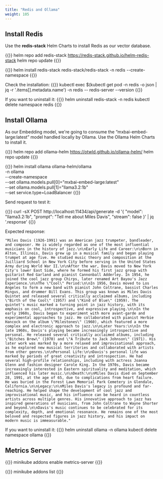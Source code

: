 ```yaml
---
title: "Redis and Ollama"
weight: 105
---
```


## Install Redis
Use the **redis-stack** Helm Charts to install Redis as our vector database.

{{<highlight>}}
helm repo add redis-stack https://redis-stack.github.io/helm-redis-stack
helm repo update
{{</highlight>}}

{{<highlight>}}
helm install redis-stack redis-stack/redis-stack -n redis --create-namespace
{{</highlight>}}

Check the installation:
{{<highlight>}}
kubectl exec $(kubectl get pod -n redis -o json | jq -r '.items[].metadata.name') -n redis -- redis-server --version
{{</highlight>}}

If you want to uninstall it:
{{<highlight>}}
helm uninstall redis-stack -n redis
kubectl delete namespace redis
{{</highlight>}}





## Install Ollama
As our Embedding model, we're going to consume the “mxbai-embed-large:latest” model handled locally by Ollama. Use the Ollama Helm Charts to install it.

{{<highlight>}}
helm repo add ollama-helm https://otwld.github.io/ollama-helm/
helm repo update
{{</highlight>}}

{{<highlight>}}
helm install ollama ollama-helm/ollama \
-n ollama \
  --create-namespace \
  --set ollama.models.pull[0]="mxbai-embed-large:latest" \
  --set ollama.models.pull[1]="llama3.2:1b" \
  --set service.type=LoadBalancer
{{</highlight>}}


Send request to test it:

{{<highlight>}}
curl -sX POST http://localhost:11434/api/generate -d '{
  "model": "llama3.2:1b",
  "prompt": "Tell me about Miles Davis",
  "stream": false
}' | jq '.response'
{{</highlight>}}


Expected response:
```
"Miles Davis (1926-1991) was an American jazz trumpeter, bandleader, and composer. He is widely regarded as one of the most influential musicians in the history of jazz.\n\nEarly Life and Career:\n\nBorn in Alton, Illinois, Davis grew up in a musical family and began playing trumpet at age five. He studied music theory and composition at the Juilliard School in New York City before serving in the United States Army during World War II.\n\nAfter the war, Davis moved to New York City's lower East Side, where he formed his first jazz group with guitarist Red Garland and pianist Cannonball Adderley. In 1954, he joined the cool jazz group Chirps, later renamed Art Bayou's Jazz Experience.\n\nThe \"Cool\" Period:\n\nIn 1956, Davis moved to Los Angeles to form a new band with pianist John Coltrane, bassist Charles Mingus, and drummer Bill Evans. This group was known as Miles Davis Quintet and released several critically acclaimed albums, including \"Birth of the Cool\" (1957) and \"Kind of Blue\" (1959). The quintet's music marked a turning point in jazz history, with its emphasis on cool, introspective, and expressive playing.\n\nIn the early 1960s, Davis began to experiment with more avant-garde and experimental approaches to jazz. He collaborated with pianist Herbie Hancock on the album \"Milestones\" (1960), which featured a more complex and electronic approach to jazz.\n\nLater Years:\n\nIn the late 1960s, Davis's playing became increasingly introspective and personal. He released several critically acclaimed albums, including \"Bitches Brew\" (1970) and \"A Tribute to Jack Johnson\" (1971). His later work was marked by a more relaxed and improvisational approach, as he explored new musical territories and collaborated with artists from other genres.\n\nPersonal Life:\n\nDavis's personal life was marked by periods of great creativity and introspection. He had several high-profile relationships, including with actress Joanna Glenn and fashion designer Carole King. In the 1970s, Davis became increasingly interested in Eastern spirituality and meditation, which influenced his later music.\n\nDeath:\n\nMiles Davis died on September 28, 1991, at the age of 65, due to complications from heart failure. He was buried in the Forest Lawn Memorial Park Cemetery in Glendale, California.\n\nLegacy:\n\nMiles Davis's legacy is profound and far-reaching. He helped shape the development of cool jazz and improvisational music, and his influence can be heard in countless artists across multiple genres. His innovative approach to jazz has inspired generations of musicians, from John Coltrane to Wayne Shorter and beyond.\n\nDavis's music continues to be celebrated for its complexity, depth, and emotional resonance. He remains one of the most beloved and respected figures in jazz history, and his impact on modern music is immeasurable."
```


If you want to uninstall it:
{{<highlight>}}
helm uninstall ollama -n ollama
kubectl delete namespace ollama
{{</highlight>}}




## Metrics Server

{{<highlight>}}
minikube addons enable metrics-server
{{</highlight>}}


{{<highlight>}}
minikube addons list
{{</highlight>}}